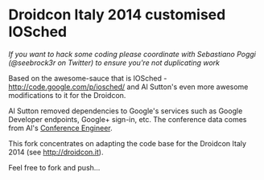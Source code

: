 Droidcon Italy 2014 customised IOSched
======================================

*If you want to hack some coding please coordinate with Sebastiano Poggi
(@seebrock3r on Twitter) to ensure you're not duplicating work*


Based on the awesome-sauce that is IOSched - http://code.google.com/p/iosched/
and Al Sutton's even more awesome modifications to it for the Droidcon.

Al Sutton removed dependencies to Google's services
such as Google Developer endpoints, Google+ sign-in, etc. The conference data
comes from Al's [Conference Engineer](http://conferenceengineer.com).

This fork concentrates on adapting the code base for the Droidcon Italy 2014
(see http://droidcon.it).

Feel free to fork and push...
